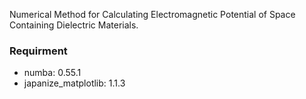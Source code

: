 Numerical Method for Calculating Electromagnetic Potential of Space Containing Dielectric Materials.
### Requirment
- numba: 0.55.1
- japanize_matplotlib: 1.1.3
